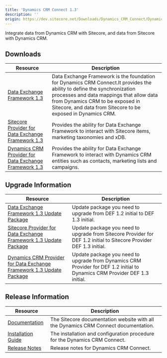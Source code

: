 ```yaml
---
title: 'Dynamics CRM Connect 1.3'
description: ''
origin: https://dev.sitecore.net/Downloads/Dynamics_CRM_Connect/Dynamics_CRM_Connect_1/Dynamics_CRM_Connect_1_3.aspx
---
```


Integrate data from Dynamics CRM with Sitecore, and data from Sitecore with Dynamics CRM.

## Downloads

| Resource                                                                                                                                                                                                                                                                                      | Description                                                                                                                                                                                                                                                             |
| --------------------------------------------------------------------------------------------------------------------------------------------------------------------------------------------------------------------------------------------------------------------------------------------- | ----------------------------------------------------------------------------------------------------------------------------------------------------------------------------------------------------------------------------------------------------------------------- |
| [Data Exchange Framework 1.3](https://scdp.blob.core.windows.net/downloads/Dynamics%20CRM%20Connect/Dynamics%20CRM%20Connect%201/Dynamics%20CRM%20Connect%201%203/Secure/Data%20Exchange%20Framework%201.3.0%20rev.%20170210.zip)                                                             | Data Exchange Framework is the foundation for Dynamics CRM Connect.It provides the ability to define the synchronization processes and data mappings that allow data from Dynamics CRM to be exposed in Sitecore, and data from Sitecore to be exposed in Dynamics CRM. |
| [Sitecore Provider for Data Exchange Framework 1.3](https://scdp.blob.core.windows.net/downloads/Dynamics%20CRM%20Connect/Dynamics%20CRM%20Connect%201/Dynamics%20CRM%20Connect%201%203/Secure/Sitecore%20Provider%20for%20Data%20Exchange%20Framework%201.3.0%20rev.%20170210.zip)           | Provides the ability for Data Exchange Framework to interact with Sitecore items, marketing taxonomies and xDB.                                                                                                                                                         |
| [Dynamics CRM Provider for Data Exchange Framework 1.3](https://scdp.blob.core.windows.net/downloads/Dynamics%20CRM%20Connect/Dynamics%20CRM%20Connect%201/Dynamics%20CRM%20Connect%201%203/Secure/Dynamics%20CRM%20Provider%20for%20Data%20Exchange%20Framework%201.3.0%20rev.%20170210.zip) | Provides the ability for Data Exchange Framework to interact with Dynamics CRM entities such as contacts, marketing lists and campaigns.                                                                                                                                |

## Upgrade Information

| Resource                                                                                                                                                                                                                                                                                                                 | Description                                                                                                                 |
| ------------------------------------------------------------------------------------------------------------------------------------------------------------------------------------------------------------------------------------------------------------------------------------------------------------------------ | --------------------------------------------------------------------------------------------------------------------------- |
| [Data Exchange Framework 1.3 Update Package](https://scdp.blob.core.windows.net/downloads/Dynamics%20CRM%20Connect/Dynamics%20CRM%20Connect%201/Dynamics%20CRM%20Connect%201%203/Secure/Data%20Exchange%20Framework%201.3.0%20rev.%20170210%20update.update)                                                             | Update package you need to upgrade from DEF 1.2 initial to DEF 1.3 initial.                                                 |
| [Sitecore Provider for Data Exchange Framework 1.3 Update Package](https://scdp.blob.core.windows.net/downloads/Dynamics%20CRM%20Connect/Dynamics%20CRM%20Connect%201/Dynamics%20CRM%20Connect%201%203/Secure/Sitecore%20Provider%20for%20Data%20Exchange%20Framework%201.3.0%20rev.%20170210%20update.update)           | Update package you need to upgrade from Sitecore Provider for DEF 1.2 initial to Sitecore Provider DEF 1.3 initial.         |
| [Dynamics CRM Provider for Data Exchange Framework 1.3 Update Package](https://scdp.blob.core.windows.net/downloads/Dynamics%20CRM%20Connect/Dynamics%20CRM%20Connect%201/Dynamics%20CRM%20Connect%201%203/Secure/Dynamics%20CRM%20Provider%20for%20Data%20Exchange%20Framework%201.3.0%20rev.%20170210%20update.update) | Update package you need to upgrade from Dynamics CRM Provider for DEF 1.2 initial to Dynamics CRM Provider DEF 1.3 initial. |

## Release Information

| Resource                                                                                                                                                                                                                    | Description                                                                         |
| --------------------------------------------------------------------------------------------------------------------------------------------------------------------------------------------------------------------------- | ----------------------------------------------------------------------------------- |
| [Documentation](https://doc.sitecore.com/developers/82/connectors/index.html)                                                                                                                                               | The Sitecore documentation website with all the Dynamics CRM Connect documentation. |
| [Installation Guide](https://scdp.blob.core.windows.net/downloads/Dynamics%20CRM%20Connect/Dynamics%20CRM%20Connect%201/Dynamics%20CRM%20Connect%201%203/Secure/Installation%20Guide%20Dynamics%20CRM%20Connect%2013a4.pdf) | The installation and configuration procedure for the Dynamics CRM Connect.          |
| [Release Notes](/downloads/Dynamics_CRM_Connect/Dynamics_CRM_Connect_1/Dynamics_CRM_Connect_1_3/Release_Notes)                                                                                                              | Release notes for Dynamics CRM Connect.                                             |
